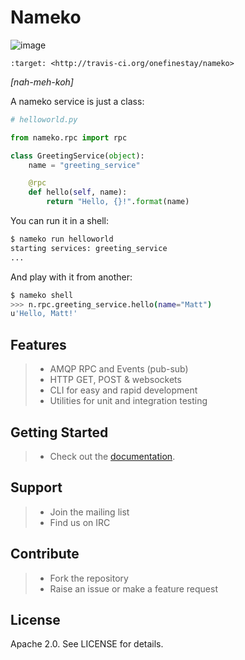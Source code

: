 Nameko
======

![image](https://secure.travis-ci.org/onefinestay/nameko.png?branch=master)

```
:target: <http://travis-ci.org/onefinestay/nameko>
```
*[nah-meh-koh]*

A nameko service is just a class:

``` python
# helloworld.py

from nameko.rpc import rpc

class GreetingService(object):
    name = "greeting_service"

    @rpc
    def hello(self, name):
        return "Hello, {}!".format(name)
```

You can run it in a shell:

``` bash
$ nameko run helloworld
starting services: greeting_service
...
```

And play with it from another:

``` bash
$ nameko shell
>>> n.rpc.greeting_service.hello(name="Matt")
u'Hello, Matt!'
```

Features
--------

> -   AMQP RPC and Events (pub-sub)
> -   HTTP GET, POST & websockets
> -   CLI for easy and rapid development
> -   Utilities for unit and integration testing

Getting Started
---------------

> -   Check out the [documentation](http://nameko.readthedocs.org).

Support
-------

> -   Join the mailing list
> -   Find us on IRC

Contribute
----------

> -   Fork the repository
> -   Raise an issue or make a feature request

License
-------

Apache 2.0. See LICENSE for details.
